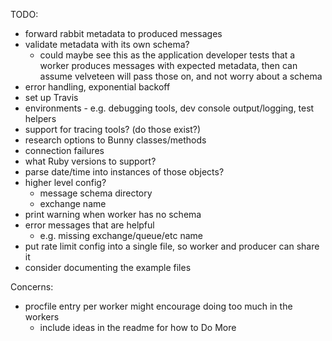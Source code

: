 TODO:

* forward rabbit metadata to produced messages
* validate metadata with its own schema?
  * could maybe see this as the application developer tests that a worker
    produces messages with expected metadata, then can assume velveteen will
    pass those on, and not worry about a schema
* error handling, exponential backoff
* set up Travis
* environments - e.g. debugging tools, dev console output/logging, test helpers
* support for tracing tools? (do those exist?)
* research options to Bunny classes/methods
* connection failures
* what Ruby versions to support?
* parse date/time into instances of those objects?
* higher level config?
  * message schema directory
  * exchange name
* print warning when worker has no schema
* error messages that are helpful
  * e.g. missing exchange/queue/etc name
* put rate limit config into a single file, so worker and producer can share it
* consider documenting the example files

Concerns:

* procfile entry per worker might encourage doing too much in the workers
  * include ideas in the readme for how to Do More
